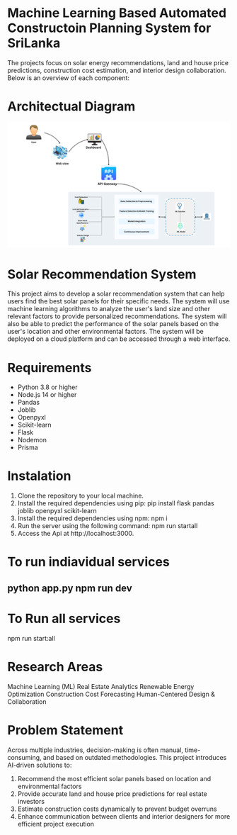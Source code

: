 # Machine Learning Based Automated Constructoin Planning System for SriLanka
The projects focus on solar energy recommendations, land and house price predictions, construction cost estimation, and interior design collaboration. Below is an overview of each component:

# Architectual Diagram
![alt text](<Land and house price predtion.png>)

# Solar Recommendation System
This project aims to develop a solar recommendation system that can help users find the best solar panels for their specific needs. The system will use machine learning algorithms to analyze the user's land size and other relevant factors to provide personalized recommendations. The system will also be able to predict the performance of the solar panels based on the user's location and other environmental factors. The system will be deployed on a cloud platform and can be accessed through a web interface.

# Requirements
- Python 3.8 or higher
- Node.js 14 or higher
- Pandas
- Joblib
- Openpyxl
- Scikit-learn
- Flask
- Nodemon
- Prisma

# Instalation
1. Clone the repository to your local machine.
2. Install the required dependencies using pip:
pip install flask pandas joblib openpyxl scikit-learn
3. Install the required dependencies using npm:
npm i
4. Run the server using the following command: 
 npm run startall
5. Access the Api at http://localhost:3000.

# To run indiavidual services
python app.py
npm run dev
--- 

# To Run all services
npm run start:all

# Research Areas
Machine Learning (ML)
Real Estate Analytics
Renewable Energy Optimization
Construction Cost Forecasting
Human-Centered Design & Collaboration

# Problem Statement
Across multiple industries, decision-making is often manual, time-consuming, and based on outdated methodologies. This project introduces AI-driven solutions to:

1. Recommend the most efficient solar panels based on location and environmental factors
2. Provide accurate land and house price predictions for real estate investors
3. Estimate construction costs dynamically to prevent budget overruns
4. Enhance communication between clients and interior designers for more efficient project execution

